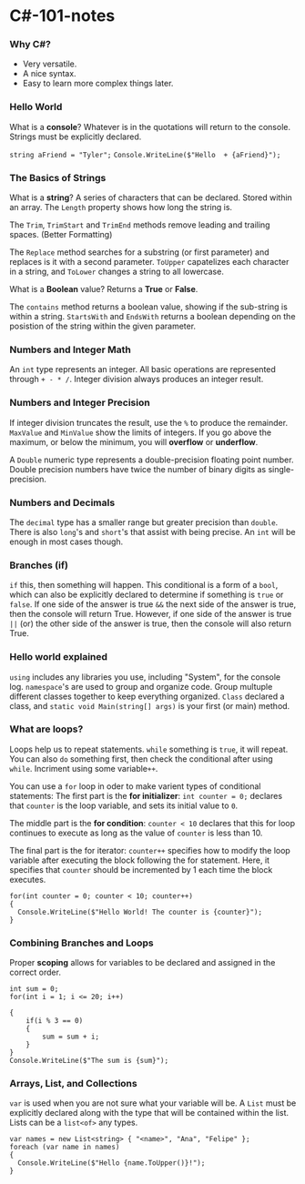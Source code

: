 # C#-101-notes
### Why C#?
- Very versatile.
- A nice syntax.
- Easy to learn more complex things later.
### Hello World
What is a __console__? Whatever is in the quotations will return to the console.
Strings must be explicitly declared.

```string aFriend = "Tyler";```
```Console.WriteLine($"Hello  + {aFriend}");```

### The Basics of Strings
What is a __string__? A series of characters that can be declared. Stored within an array.
The ```Length``` property shows how long the string is.

The ```Trim```, ```TrimStart``` and ```TrimEnd``` methods remove leading and trailing spaces. (Better Formatting)

The ```Replace``` method searches for a substring (or first parameter) and replaces is it with a second parameter. ```ToUpper``` capatelizes each character in a string, and ```ToLower``` changes a string to all lowercase.

What is a __Boolean__ value? Returns a __True__ or __False__.

The ```contains``` method returns a boolean value, showing if the sub-string is within a string. ```StartsWith``` and ```EndsWith``` returns a boolean depending on the posistion of the string within the given parameter.

### Numbers and Integer Math
An ```int``` type represents an integer. All basic operations are represented through ```+ - * /```. Integer division always produces an integer result.

### Numbers and Integer Precision
If integer division truncates the result, use the ```%``` to produce the remainder. ```MaxValue``` and ```MinValue``` show the limits of integers. If you go above the maximum, or below the minimum, you will __overflow__ or __underflow__.

A ```Double``` numeric type represents a double-precision floating point number. Double precision numbers have twice the number of binary digits as single-precision.

### Numbers and Decimals
The ```decimal``` type has a smaller range but greater precision than ```double```. There is also ```long```'s and ```short```'s that assist with being precise. An ```int``` will be enough in most cases though.

### Branches (if)
```if``` this, then something will happen. This conditional is a form of a ```bool```, which can also be explicitly declared to determine if something is ```true``` or ```false```. If one side of the answer is true ```&&``` the next side of the answer is true, then the console will return True. However, if one side of the answer is true ```||``` (or) the other side of the answer is true, then the console will also return True.

### Hello world explained
```using``` includes any libraries you use, including "System", for the console log. ```namespace```'s are used to group and organize code. Group multuple different classes together to keep everything organized. ```Class``` declared a class, and ```static void Main(string[] args)``` is your first (or main) method.

### What are loops?
Loops help us to repeat statements. ```while``` something is ```true```, it will repeat. You can also ```do``` something first, then check the conditional after using ```while```. Incriment using some variable```++```.

You can use a ```for``` loop in oder to make varient types of conditional statements:
The first part is the __for initializer__: ```int counter = 0;``` declares that ```counter``` is the loop variable, and sets its initial value to ```0```.

The middle part is the __for condition__: ```counter < 10``` declares that this for loop continues to execute as long as the value of ```counter``` is less than 10.

The final part is the for iterator: ```counter++``` specifies how to modify the loop variable after executing the block following the for statement. Here, it specifies that ```counter``` should be incremented by 1 each time the block executes.
```
for(int counter = 0; counter < 10; counter++)
{
  Console.WriteLine($"Hello World! The counter is {counter}");
}
```

### Combining Branches and Loops
Proper __scoping__ allows for variables to be declared and assigned in the correct order.
```
int sum = 0;
for(int i = 1; i <= 20; i++)

{
    if(i % 3 == 0)
    {
        sum = sum + i;
    }
}
Console.WriteLine($"The sum is {sum}");
```
### Arrays, List, and Collections
```var``` is used when you are not sure what your variable will be. A ```List``` must be explicitly declared along with the type that will be contained within the list. Lists can be a  ```list<of>``` any types. 
```
var names = new List<string> { "<name>", "Ana", "Felipe" };
foreach (var name in names)
{
  Console.WriteLine($"Hello {name.ToUpper()}!");
}
```
